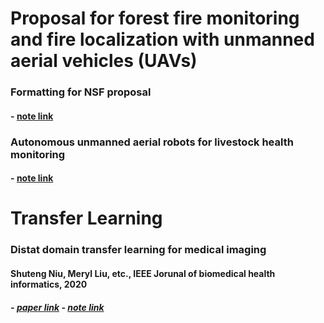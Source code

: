 # Proposal for forest fire monitoring and fire localization with unmanned aerial vehicles (UAVs)

### Formatting for NSF proposal
#### - [note link]()

### Autonomous unmanned aerial robots for livestock health monitoring

#### - [note link](https://github.com/lingxiaw/Study-notes/wiki/Autonomous-Unmanned-Aerial-Robots-for-Livestock-Health-Monitoring)



# Transfer Learning

### Distat domain transfer learning for medical imaging

#### Shuteng Niu, Meryl Liu, etc., IEEE Jorunal of biomedical health informatics, 2020
##### - [paper link](https://ieeexplore.ieee.org/abstract/document/9325521) - [note link](https://github.com/lingxiaw/Study-notes/wiki/Distant-Domain-Transfer-Learning-for-Medical-Imaging)







